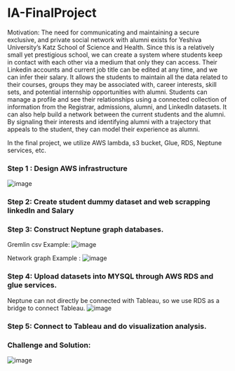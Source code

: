 # IA-FinalProject

Motivation:
The need for communicating and maintaining a secure exclusive, and private social network with alumni exists for Yeshiva University’s Katz School of Science and Health. Since this is a relatively small yet prestigious school, we can create a system where students keep in contact with each other via a medium that only they can access. Their Linkedin accounts and current job title can be edited at any time, and we can infer their salary. It allows the students to maintain all the data related to their courses, groups they may be associated with, career interests, skill sets, and potential internship opportunities with alumni. Students can manage a profile and see their relationships using a connected collection of information from the Registrar, admissions, alumni, and LinkedIn datasets. It can also help build a network between the current students and the alumni. By signaling their interests and identifying alumni with a trajectory that appeals to the student, they can model their experience as alumni. 

In the final project, we utilize AWS lambda, s3 bucket, Glue, RDS, Neptune services, etc. 

### Step 1 : Design AWS infrastructure

![image](https://github.com/sczhou0705/IA-FinalProject-YUconnect/blob/main/IA-Final_Project_AWS_Lucid_Chart%20(3).png)

### Step 2: Create student dummy dataset and web scrapping linkedIn and Salary

### Step 3: Construct Neptune graph databases.
Gremlin csv Example: ![image](https://github.com/sczhou0705/IA-FinalProject-YUconnect/blob/main/image/csvGremlin.png)

Network graph Example : 
![image](https://github.com/sczhou0705/IA-FinalProject-YUconnect/blob/main/image/network%20graph%20sample.png)

### Step 4: Upload datasets into MYSQL through AWS RDS and glue services.
Neptune can not directly be connected with Tableau, so we use RDS as a bridge to connect Tableau.
![image](https://github.com/sczhou0705/IA-FinalProject-YUconnect/blob/main/image/schema.png)

### Step 5: Connect to Tableau and do visualization analysis.

### Challenge and Solution:
![image](https://github.com/sczhou0705/IA-FinalProject-YUconnect/blob/main/image/Challenge.png)


